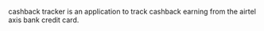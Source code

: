 cashback tracker is an application to track cashback earning from the airtel axis bank credit card.
